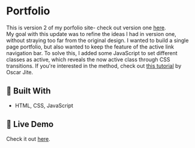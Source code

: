 # Portfolio
This is version 2 of my porfolio site- check out version one [here](https://github.com/cjwe/portfolio-website). <br> My goal with this update was to refine the ideas I had in version one, without straying too far from the original design. I wanted to build a single page portfolio, but also wanted to keep the feature of the active link navigation bar. To solve this, I added some JavaScript to set different classes as active, which reveals the now active class through CSS transitions. If you're interested in the method, check out [this tutorial](https://alvarotrigo.com/blog/css-animations-scroll/) by Oscar Jite. 

## 🔨 Built With 
- HTML, CSS, JavaScript

## 🌱 Live Demo 
Check it out [here](https://christawester.ink/).
